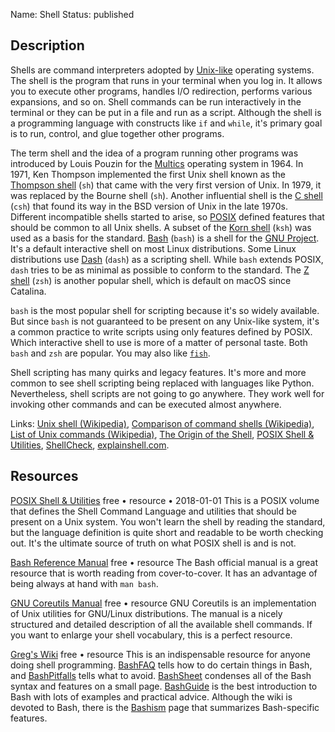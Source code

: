 Name: Shell
Status: published

## Description

Shells are command interpreters adopted by [Unix-like](https://en.wikipedia.org/wiki/Unix-like) operating systems. The shell is the program that runs in your terminal when you log in. It allows you to execute other programs, handles I/O redirection, performs various expansions, and so on. Shell commands can be run interactively in the terminal or they can be put in a file and run as a script. Although the shell is a programming language with constructs like `if` and `while`, it's primary goal is to run, control, and glue together other programs.

The term shell and the idea of a program running other programs was introduced by Louis Pouzin for the [Multics](https://en.wikipedia.org/wiki/Multics) operating system in 1964. In 1971, Ken Thompson implemented the first Unix shell known as the [Thompson shell](https://en.wikipedia.org/wiki/Thompson_shell) (`sh`) that came with the very first version of Unix. In 1979, it was replaced by the Bourne shell (`sh`). Another influential shell is the [C shell](https://en.wikipedia.org/wiki/C_shell) (`csh`) that found its way in the BSD version of Unix in the late 1970s. Different incompatible shells started to arise, so [POSIX](https://en.wikipedia.org/wiki/POSIX) defined features that should be common to all Unix shells. A subset of the [Korn shell](https://en.wikipedia.org/wiki/KornShell) (`ksh`) was used as a basis for the standard. [Bash](https://en.wikipedia.org/wiki/Bash_(Unix_shell)) (`bash`) is a shell for the [GNU Project](https://en.wikipedia.org/wiki/GNU_Project "GNU Project"). It's a default interactive shell on most Linux distributions. Some Linux distributions use [Dash](https://en.wikipedia.org/wiki/Almquist_shell#dash) (`dash`) as a scripting shell. While `bash` extends POSIX, `dash` tries to be as minimal as possible to conform to the standard. The [Z shell](https://en.wikipedia.org/wiki/Z_shell) (`zsh`) is another popular shell, which is default on macOS since Catalina.

`bash` is the most popular shell for scripting because it's so widely available. But since `bash` is not guaranteed to be present on any Unix-like system, it's a common practice to write scripts using only features defined by POSIX. Which interactive shell to use is more of a matter of personal taste. Both `bash` and `zsh` are popular. You may also like [`fish`](https://en.wikipedia.org/wiki/Fish_(Unix_shell)).

Shell scripting has many quirks and legacy features. It's more and more common to see shell scripting being replaced with languages like Python. Nevertheless, shell scripts are not going to go anywhere. They work well for invoking other commands and can be executed almost anywhere.

Links: [Unix shell (Wikipedia)](https://en.wikipedia.org/wiki/Unix_shell), [Comparison of command shells (Wikipedia)](https://en.wikipedia.org/wiki/Comparison_of_command_shells), [List of Unix commands (Wikipedia)](https://en.wikipedia.org/wiki/List_of_Unix_commands), [The Origin of the Shell](https://multicians.org/shell.html), [POSIX Shell & Utilities](https://pubs.opengroup.org/onlinepubs/9699919799/), [ShellCheck](https://github.com/koalaman/shellcheck), [explainshell.com](https://explainshell.com/).

## Resources

[POSIX Shell & Utilities](https://pubs.opengroup.org/onlinepubs/9699919799/)
free • resource • 2018-01-01
This is a POSIX volume that defines the Shell Command Language and utilities that should be present on a Unix system. You won't learn the shell by reading the standard, but the language definition is quite short and readable to be worth checking out. It's the ultimate source of truth on what POSIX shell is and is not.

[Bash Reference Manual](https://www.gnu.org/savannah-checkouts/gnu/bash/manual/bash.html)
free • resource
The Bash official manual is a great resource that is worth reading from cover-to-cover. It has an advantage of being always at hand with `man bash`.

[GNU Coreutils Manual](https://www.gnu.org/software/coreutils/manual/coreutils.html)
free • resource
GNU Coreutils is an implementation of Unix utilities for GNU/Linux distributions. The manual is a nicely structured and detailed description of all the available shell commands. If you want to enlarge your shell vocabulary, this is a perfect resource.

[Greg's Wiki](https://mywiki.wooledge.org/EnglishFrontPage)
free • resource
This is an indispensable resource for anyone doing shell programming. [BashFAQ](https://mywiki.wooledge.org/BashFAQ) tells how to do certain things in Bash, and [BashPitfalls](https://mywiki.wooledge.org/BashPitfalls) tells what to avoid. [BashSheet](https://mywiki.wooledge.org/BashSheet) condenses all of the Bash syntax and features on a small page. [BashGuide](https://mywiki.wooledge.org/BashGuide) is the best introduction to Bash with lots of examples and practical advice. Although the wiki is devoted to Bash, there is the [Bashism](https://mywiki.wooledge.org/Bashism) page that summarizes Bash-specific features.
